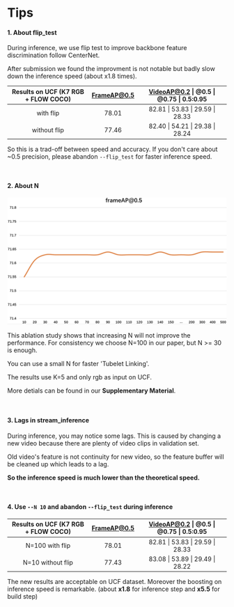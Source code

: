 # Tips

#### 1. About flip_test

During inference, we use flip test to improve backbone feature discrimination follow CenterNet.

 After submission we found the improvment is not notable but badly slow down the inference speed (about x1.8 times).

| Results on UCF (K7 RGB + FLOW COCO) | FrameAP@0.5 | VideoAP@0.2 \| @0.5 \| @0.75 \| 0.5:0.95 |
| :---------------------------------: | :---------: | :--------------------------------------: |
|              with flip              |    78.01    |     82.81 \| 53.83 \| 29.59 \| 28.33     |
|            without flip             |    77.46    |     82.40 \| 54.21 \| 29.38 \| 28.24     |

So this is a trad-off between speed and accuracy. If you don't care about ~0.5 precision, please abandon `--flip_test` for faster inference speed.

<br/>

#### 2. About N

<div align="center" style="width:image width px;">
  <img  src="../image/N.png" width=800>


</div>

This ablation study shows that increasing N will not improve the performance. For consistency we choose N=100 in our paper, but N >= 30 is enough.

You can use a small N for faster 'Tubelet Linking'.

The results use K=5 and only rgb as input on UCF. 

More detials can be found in our **Supplementary Material**.

<br/>

#### 3. Lags in stream_inference

During inference, you may notice some lags. This is caused by changing a new video because there are plenty of video clips in validation set.

Old video's feature is not continuity for new video, so the feature buffer will be cleaned up which leads to a lag.

**So the inference speed is much lower than the theoretical speed.**

<br/>

#### 4. Use `--N 10` and abandon `--flip_test` during inference

| Results on UCF (K7 RGB + FLOW COCO) | FrameAP@0.5 | VideoAP@0.2 \| @0.5 \| @0.75 \| 0.5:0.95 |
| :---------------------------------: | :---------: | :--------------------------------------: |
|         N=100    with flip          |    78.01    |     82.81 \| 53.83 \| 29.59 \| 28.33     |
|         N=10   without flip         |    77.43    |     83.08 \| 53.89 \| 29.49 \| 28.22     |

The new results are acceptable on UCF dataset. Moreover the boosting on inference speed is remarkable. (about **x1.8** for inference step and **x5.5** for build step)
